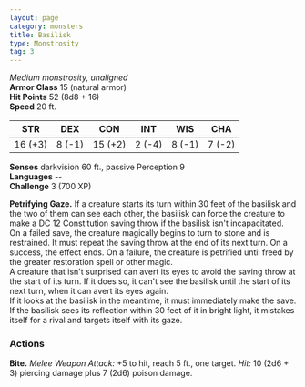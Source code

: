 ```yaml
---
layout: page
category: monsters
title: Basilisk
type: Monstrosity
tag: 3
---
```

_Medium monstrosity, unaligned_    
**Armor Class** 15 (natural armor)    
**Hit Points** 52 (8d8 + 16)    
**Speed** 20 ft. 

| STR      | DEX     | CON      | INT     | WIS     | CHA     |
|----------|---------|----------|---------|---------|---------|
| 16 (+3)  | 8 (-1)  | 15 (+2)  | 2 (-4)  | 8 (-1)  | 7 (-2)  |


**Senses** darkvision 60 ft., passive Perception 9    
**Languages** --    
**Challenge** 3 (700 XP) 

**Petrifying Gaze.** If a creature starts its turn within 30 feet of the basilisk and the two of them can see each other, the basilisk can force the creature to make a DC 12 Constitution saving throw if the basilisk isn't incapacitated. On a failed save, the creature magically begins to turn to stone and is restrained. It must repeat the saving throw at the end of its next turn. On a success, the effect ends. On a failure, the creature is petrified until freed by the greater restoration spell or other magic.    
A creature that isn't surprised can avert its eyes to avoid the saving throw at the start of its turn. If it does so, it can't see the basilisk until the start of its next turn, when it can avert its eyes again.    
If it looks at the basilisk in the meantime, it must immediately make the save. If the basilisk sees its reflection within 30 feet of it in bright light, it mistakes itself for a rival and targets itself with its gaze. 

### Actions 
**Bite.** _Melee Weapon Attack:_ +5 to hit, reach 5 ft., one target. _Hit:_ 10 (2d6 + 3) piercing damage plus 7 (2d6) poison damage.